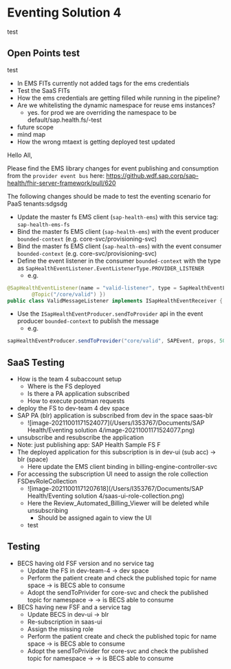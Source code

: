 # Eventing Solution 4
test
## Open Points test
test
- In EMS FITs currently not added tags for the ems credentials
- Test the SaaS FITs
- How the ems credentials are getting filled while running in the pipeline?
- Are we whitelisting the dynamic namespace for reuse ems instances?
  - yes. for prod we are overriding the namespace to be default/sap.health.fs/-test
- future scope
- mind map
- How the wrong mtaext is getting deployed test updated

Hello All,

Please find the EMS library changes for event publishing and consumption from the `provider event bus` here: https://github.wdf.sap.corp/sap-health/fhir-server-framework/pull/620

The following changes should be made to test the eventing scenario for PaaS tenants:sdgsdg

- Update the master fs EMS client (`sap-health-ems`) with this service tag: `sap-health-ems-fs`
- Bind the master fs EMS client (`sap-health-ems`) with the event producer `bounded-context` (e.g. core-svc/provisioning-svc)
- Bind the master fs EMS client (`sap-health-ems`) with the event consumer `bounded-context` (e.g. core-svc/provisioning-svc)
- Define the event listener in the consumer `bounded-context` with the type as `SapHealthEventListener.EventListenerType.PROVIDER_LISTENER` 
  - e.g.

```java
@SapHealthEventListener(name = "valid-listener", type = SapHealthEventListener.EventListenerType.PROVIDER_LISTENER, topics = {
        @Topic("/core/valid") })
public class ValidMessageListener implements ISapHealthEventReceiver {
```

- Use the `ISapHealthEventProducer.sendToProvider` api in the event producer `bounded-context` to publish the message
  - e.g.

```java
sapHealthEventProducer.sendToProvider("core/valid", SAPEvent, props, 50000, scpTenant);
```

## SaaS Testing

- How is the team 4 subaccount setup
  - Where is the FS deployed
  - Is there a PA application subscribed
  - How to execute postman requests
- deploy the FS to dev-team 4 dev space
- SAP PA (blr) application is subscribed from dev in the space saas-blr
  - ![image-20211001171524077](/Users/I353767/Documents/SAP Health/Eventing solution 4/image-20211001171524077.png)
- unsubscribe and resubscribe the application
- Note: just publishing app: SAP Health Sample FS F
- The deployed application for this subscription is in dev-ui (sub acc) -> blr (space)
  - Here update the EMS client binding in billing-engine-controller-svc
- For accessing the subscription UI need to assign the role collection FSDevRoleCollection
  - ![image-20211001171207618](/Users/I353767/Documents/SAP Health/Eventing solution 4/saas-ui-role-collection.png)
  - Here the Review_Automated_Billing_Viewer will be deleted while unsubscribing
    - Should be assigned again to view the UI
  - test

## Testing

- BECS having old FSF version and no service tag
  - Update the FS in dev-team-4 -> dev space
  - Perform the patient create and check the published topic for name space -> is BECS able to consume
  - Adopt the sendToPrivider for core-svc and check the published topic for namespace -> -> is BECS able to consume
- BECS having new FSF and a service tag
  - Update BECS in dev-ui -> blr
  - Re-subscription in saas-ui
  - Assign the missing role
  - Perform the patient create and check the published topic for name space -> is BECS able to consume
  - Adopt the sendToPrivider for core-svc and check the published topic for namespace -> -> is BECS able to consume

